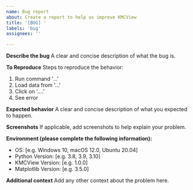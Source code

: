 ```yaml
---
name: Bug report
about: Create a report to help us improve KMCView
title: '[BUG] '
labels: 'bug'
assignees: ''

---
```


**Describe the bug**
A clear and concise description of what the bug is.

**To Reproduce**
Steps to reproduce the behavior:
1. Run command '...'
2. Load data from '...'
3. Click on '....'
4. See error

**Expected behavior**
A clear and concise description of what you expected to happen.

**Screenshots**
If applicable, add screenshots to help explain your problem.

**Environment (please complete the following information):**
 - OS: [e.g. Windows 10, macOS 12.0, Ubuntu 20.04]
 - Python Version: [e.g. 3.8, 3.9, 3.10]
 - KMCView Version: [e.g. 1.0.0]
 - Matplotlib Version: [e.g. 3.5.0]

**Additional context**
Add any other context about the problem here. 